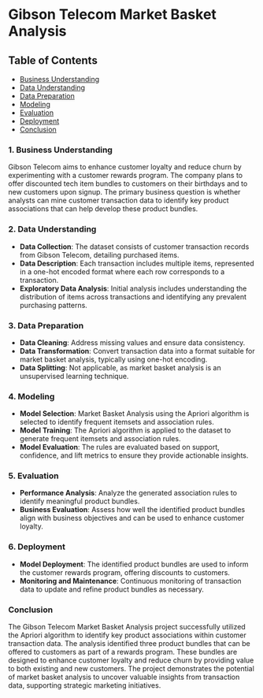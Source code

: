 # Gibson Telecom Market Basket Analysis

## Table of Contents

- [Business Understanding](#business-understanding)
- [Data Understanding](#data-understanding)
- [Data Preparation](#data-preparation)
- [Modeling](#modeling)
- [Evaluation](#evaluation)
- [Deployment](#deployment)
- [Conclusion](#conclusion)

### 1. Business Understanding

Gibson Telecom aims to enhance customer loyalty and reduce churn by experimenting with a customer rewards program. The company plans to offer discounted tech item bundles to customers on their birthdays and to new customers upon signup. The primary business question is whether analysts can mine customer transaction data to identify key product associations that can help develop these product bundles.

### 2. Data Understanding

- **Data Collection**: The dataset consists of customer transaction records from Gibson Telecom, detailing purchased items.
- **Data Description**: Each transaction includes multiple items, represented in a one-hot encoded format where each row corresponds to a transaction.
- **Exploratory Data Analysis**: Initial analysis includes understanding the distribution of items across transactions and identifying any prevalent purchasing patterns.

### 3. Data Preparation

- **Data Cleaning**: Address missing values and ensure data consistency.
- **Data Transformation**: Convert transaction data into a format suitable for market basket analysis, typically using one-hot encoding.
- **Data Splitting**: Not applicable, as market basket analysis is an unsupervised learning technique.

### 4. Modeling

- **Model Selection**: Market Basket Analysis using the Apriori algorithm is selected to identify frequent itemsets and association rules.
- **Model Training**: The Apriori algorithm is applied to the dataset to generate frequent itemsets and association rules.
- **Model Evaluation**: The rules are evaluated based on support, confidence, and lift metrics to ensure they provide actionable insights.

### 5. Evaluation

- **Performance Analysis**: Analyze the generated association rules to identify meaningful product bundles.
- **Business Evaluation**: Assess how well the identified product bundles align with business objectives and can be used to enhance customer loyalty.

### 6. Deployment

- **Model Deployment**: The identified product bundles are used to inform the customer rewards program, offering discounts to customers.
- **Monitoring and Maintenance**: Continuous monitoring of transaction data to update and refine product bundles as necessary.

### Conclusion

The Gibson Telecom Market Basket Analysis project successfully utilized the Apriori algorithm to identify key product associations within customer transaction data. The analysis identified three product bundles that can be offered to customers as part of a rewards program. These bundles are designed to enhance customer loyalty and reduce churn by providing value to both existing and new customers. The project demonstrates the potential of market basket analysis to uncover valuable insights from transaction data, supporting strategic marketing initiatives.
